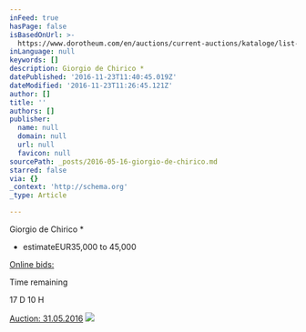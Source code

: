 ```yaml
---
inFeed: true
hasPage: false
isBasedOnUrl: >-
  https://www.dorotheum.com/en/auctions/current-auctions/kataloge/list-lots/auktion/11844-modern-art.html?currentPage=1#lot-2048435
inLanguage: null
keywords: []
description: Giorgio de Chirico *
datePublished: '2016-11-23T11:40:45.019Z'
dateModified: '2016-11-23T11:26:45.121Z'
author: []
title: ''
authors: []
publisher:
  name: null
  domain: null
  url: null
  favicon: null
sourcePath: _posts/2016-05-16-giorgio-de-chirico.md
starred: false
via: {}
_context: 'http://schema.org'
_type: Article

---
```

Giorgio de Chirico \*

* estimateEUR35,000 to 45,000

[Online bids:][0]

Time remaining

[][0]

17 D 10 H

[Auction: 31.05.2016][0]
![](https://www.dorotheum.com/38K160531_138_58762_1/Bild/Giorgio-de-Chirico-*.jpg)

[0]: https://www.dorotheum.com/en/auctions/current-auctions/kataloge/list-lots-detail/auktion/11844-modern-art/lotID/414/lot/2048437-giorgio-de-chirico.html?currentPage=1